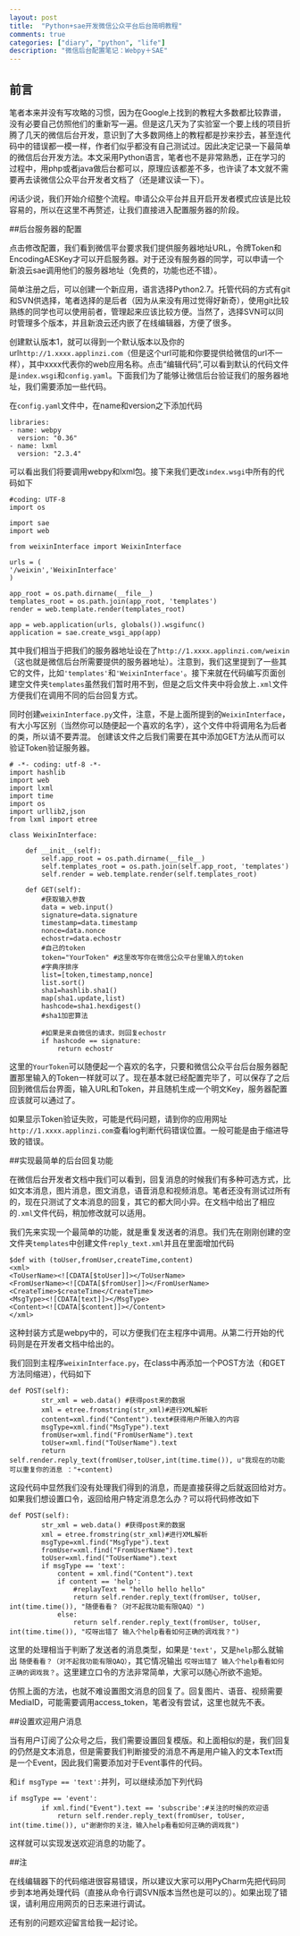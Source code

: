 ```yaml
---
layout: post
title:  "Python+sae开发微信公众平台后台简明教程"
comments: true
categories: ["diary", "python", "life"]
description: "微信后台配置笔记：Webpy＋SAE"
---
```

## 前言

笔者本来并没有写攻略的习惯，因为在Google上找到的教程大多数都比较靠谱，没有必要自己仿照他们的重新写一遍。但是这几天为了实验室一个要上线的项目折腾了几天的微信后台开发，意识到了大多数网络上的教程都是抄来抄去，甚至连代码中的错误都一模一样，作者们似乎都没有自己测试过。因此决定记录一下最简单的微信后台开发方法。本文采用Python语言，笔者也不是非常熟悉，正在学习的过程中，用php或者java做后台都可以，原理应该都差不多，也许读了本文就不需要再去读微信公众平台开发者文档了（还是建议读一下）。

闲话少说，我们开始介绍整个流程。申请公众平台并且开启开发者模式应该是比较容易的，所以在这里不再赘述，让我们直接进入配置服务器的阶段。

##后台服务器的配置

点击修改配置，我们看到微信平台要求我们提供服务器地址URL，令牌Token和EncodingAESKey才可以开启服务器。对于还没有服务器的同学，可以申请一个新浪云sae调用他们的服务器地址（免费的，功能也还不错）。

简单注册之后，可以创建一个新应用，语言选择Python2.7。托管代码的方式有git和SVN供选择，笔者选择的是后者（因为从来没有用过觉得好新奇），使用git比较熟练的同学也可以使用前者，管理起来应该比较方便。当然了，选择SVN可以同时管理多个版本，并且新浪云还内嵌了在线编辑器，方便了很多。

创建默认版本1，就可以得到一个默认版本以及你的url`http://1.xxxx.applinzi.com`（但是这个url可能和你要提供给微信的url不一样），其中xxxx代表你的web应用名称。点击“编辑代码”,可以看到默认的代码文件是`index.wsgi`和`config.yaml`。下面我们为了能够让微信后台验证我们的服务器地址，我们需要添加一些代码。

在`config.yaml`文件中，在name和version之下添加代码

    libraries:
    - name: webpy 
      version: "0.36"
    - name: lxml
      version: "2.3.4"

可以看出我们将要调用webpy和lxml包。接下来我们更改`index.wsgi`中所有的代码如下

    #coding: UTF-8
    import os
    
    import sae
    import web
    
    from weixinInterface import WeixinInterface
    
    urls = (
    '/weixin','WeixinInterface'
    )
    
    app_root = os.path.dirname(__file__)
    templates_root = os.path.join(app_root, 'templates')
    render = web.template.render(templates_root)
    
    app = web.application(urls, globals()).wsgifunc()        
    application = sae.create_wsgi_app(app)

其中我们相当于把我们的服务器地址设在了`http://1.xxxx.applinzi.com/weixin`（这也就是微信后台所需要提供的服务器地址）。注意到，我们这里提到了一些其它的文件，比如`'templates'`和`'WeixinInterface'`。接下来就在代码编写页面创建空文件夹`templates`虽然我们暂时用不到，但是之后文件夹中将会放上`.xml`文件方便我们在调用不同的后台回复方式。

同时创建`weixinInterface.py`文件，注意，不是上面所提到的`WeixinInterface`，有大小写区别（当然你可以随便起一个喜欢的名字），这个文件中将调用名为后者的类，所以请不要弄混。
创建该文件之后我们需要在其中添加GET方法从而可以验证Token验证服务器。

    # -*- coding: utf-8 -*-
    import hashlib
    import web
    import lxml
    import time
    import os
    import urllib2,json
    from lxml import etree
    
    class WeixinInterface:
    
        def __init__(self):
            self.app_root = os.path.dirname(__file__)
            self.templates_root = os.path.join(self.app_root, 'templates')
            self.render = web.template.render(self.templates_root)
    
        def GET(self):
            #获取输入参数
            data = web.input()
            signature=data.signature
            timestamp=data.timestamp
            nonce=data.nonce
            echostr=data.echostr
            #自己的token
            token="YourToken" #这里改写你在微信公众平台里输入的token
            #字典序排序
            list=[token,timestamp,nonce]
            list.sort()
            sha1=hashlib.sha1()
            map(sha1.update,list)
            hashcode=sha1.hexdigest()
            #sha1加密算法        
    
            #如果是来自微信的请求，则回复echostr
            if hashcode == signature:
                return echostr

这里的`YourToken`可以随便起一个喜欢的名字，只要和微信公众平台后台服务器配置那里输入的Token一样就可以了。现在基本就已经配置完毕了，可以保存了之后回到微信后台界面，输入URL和Token，并且随机生成一个明文Key，服务器配置应该就可以通过了。

如果显示Token验证失败，可能是代码问题，请到你的应用网址`http://1.xxxx.applinzi.com`查看log判断代码错误位置。一般可能是由于缩进导致的错误。

##实现最简单的后台回复功能

在微信后台开发者文档中我们可以看到，回复消息的时候我们有多种可选方式，比如文本消息，图片消息，图文消息，语音消息和视频消息。笔者还没有测试过所有的，现在只测试了文本消息的回复，其它的都大同小异。在文档中给出了相应的`.xml`文件代码，稍加修改就可以适用。

我们先来实现一个最简单的功能，就是重复发送者的消息。我们先在刚刚创建的空文件夹`templates`中创建文件`reply_text.xml`并且在里面增加代码

    $def with (toUser,fromUser,createTime,content)
    <xml>
    <ToUserName><![CDATA[$toUser]]></ToUserName>
    <FromUserName><![CDATA[$fromUser]]></FromUserName>
    <CreateTime>$createTime</CreateTime>
    <MsgType><![CDATA[text]]></MsgType>
    <Content><![CDATA[$content]]></Content>
    </xml>

这种封装方式是webpy中的，可以方便我们在主程序中调用。从第二行开始的代码则是在开发者文档中给出的。

我们回到主程序`weixinInterface.py`，在class中再添加一个POST方法（和GET方法同缩进），代码如下

    def POST(self):        
            str_xml = web.data() #获得post来的数据
            xml = etree.fromstring(str_xml)#进行XML解析
            content=xml.find("Content").text#获得用户所输入的内容
            msgType=xml.find("MsgType").text
            fromUser=xml.find("FromUserName").text
            toUser=xml.find("ToUserName").text
            return self.render.reply_text(fromUser,toUser,int(time.time()), u"我现在的功能可以重复你的消息 ："+content)

这段代码中显然我们没有处理我们得到的消息，而是直接获得之后就返回给对方。如果我们想设置口令，返回给用户特定消息怎么办？可以将代码修改如下

    def POST(self):        
            str_xml = web.data() #获得post来的数据
            xml = etree.fromstring(str_xml)#进行XML解析
            msgType=xml.find("MsgType").text
            fromUser=xml.find("FromUserName").text
            toUser=xml.find("ToUserName").text
            if msgType == 'text':
                content = xml.find("Content").text
                if content == 'help':
                    #replayText = "hello hello hello"
                    return self.render.reply_text(fromUser, toUser, int(time.time()), "随便看看？（对不起我功能有限QAQ）")
                else:
                    return self.render.reply_text(fromUser, toUser, int(time.time()), "哎呀出错了 输入个help看看如何正确的调戏我？")

这里的处理相当于判断了发送者的消息类型，如果是`'text'`，又是`help`那么就输出 `随便看看？（对不起我功能有限QAQ）`，其它情况输出 `哎呀出错了 输入个help看看如何正确的调戏我？`。这里建立口令的方法非常简单，大家可以随心所欲不逾矩。

仿照上面的方法，也就不难设置图文消息的回复了。回复图片、语音、视频需要MediaID，可能需要调用access_token，笔者没有尝试，这里也就先不表。

##设置欢迎用户消息

当有用户订阅了公众号之后，我们需要设置回复模版。和上面相似的是，我们回复的仍然是文本消息，但是需要我们判断接受的消息不再是用户输入的文本Text而是一个Event，因此我们需要添加对于Event事件的代码。

和`if msgType == 'text':`并列，可以继续添加下列代码

    if msgType == 'event':
            if xml.find("Event").text == 'subscribe':#关注的时候的欢迎语
                return self.render.reply_text(fromUser, toUser, int(time.time()), u"谢谢你的关注，输入help看看如何正确的调戏我")

这样就可以实现发送欢迎消息的功能了。

##注

在线编辑器下的代码缩进很容易错误，所以建议大家可以用PyCharm先把代码同步到本地再处理代码（直接从命令行调SVN版本当然也是可以的）。如果出现了错误，请利用应用网页的日志来进行调试。

还有别的问题欢迎留言给我一起讨论。
